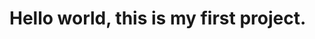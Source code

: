 <style>
  .flex{
    display:flex;
  }
</style>

<h1>Hello world, this is my first project.</h1>

<div class="items">
  <div class="homepage flex">
    <img src=""></img>
    <img src=""></img>
  </div>
  
  <div class="login flex">
    <img src=""></img>
    <img src=""></img>
  </div>
  
</div>

